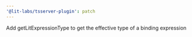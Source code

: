 ```yaml
---
'@lit-labs/tsserver-plugin': patch
---
```


Add getLitExpressionType to get the effective type of a binding expression
